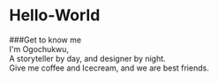 # Hello-World

###Get to know me  
I'm Ogochukwu,  
A storyteller by day, and designer by night.  
Give me coffee and Icecream, and we are best friends.
